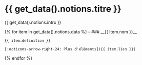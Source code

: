 # {{ get_data().notions.titre }}

{{ get_data().notions.intro }}

<div class="grid cards" markdown>
{% for item in get_data().notions.data %}
- ### __{{ item.nom }}__

    {{ item.definition }}

    [:octicons-arrow-right-24: Plus d'éléments]({{ item.lien }})
{% endfor %}
</div>